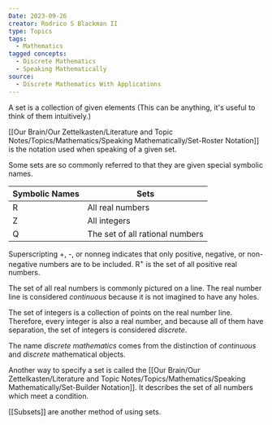 ```yaml
---
Date: 2023-09-26
creator: Rodrico S Blackman II
type: Topics
tags:
  - Mathematics
tagged concepts:
  - Discrete Mathematics
  - Speaking Mathematically
source:
  - Discrete Mathematics With Applications
---
```

A set is a collection of given elements (This can be anything, it's useful to think of them intuitively.)

[[Our Brain/Our Zettelkasten/Literature and Topic Notes/Topics/Mathematics/Speaking Mathematically/Set-Roster Notation]] is the notation used when speaking of a given set.

 Some sets are so commonly referred to that they are given special symbolic names.
 
|  Symbolic Names |  Sets |
| -------- | -------- |  
| R | All real numbers |  
| Z | All integers |
| Q | The set of all rational numbers|

Superscripting +, -, or nonneg indicates that only positive, negative, or non-negative numbers are to be included. R<sup>+</sup> is the set of all positive real numbers.

The set of all real numbers is commonly pictured on a line. The real number line is considered *continuous* because it is not imagined to have any holes. 

The set of integers is a collection of points on the real number line. Therefore, every integer is also a real number, and because all of them have separation, the set of integers is considered *discrete*. 

The name *discrete mathematics* comes from the distinction of *continuous* and *discrete* mathematical objects.

Another way to specify a set is called the [[Our Brain/Our Zettelkasten/Literature and Topic Notes/Topics/Mathematics/Speaking Mathematically/Set-Builder Notation]]. It describes the set of all numbers which meet a condition. 

[[Subsets]] are another method of using sets.
